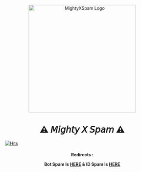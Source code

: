 <p align="center">
  <img src="https://telegra.ph/file/38eae16b57a0c2d039423.jpg"width="350"" alt="MightyXSpam Logo">
</p>
<h1 align="center">
  <b>⚠️ 𝘔𝘪𝘨𝘩𝘵𝘺 𝘟 𝘚𝘱𝘢𝘮 ⚠️</b>
</h1>

[![Hits](https://hits.seeyoufarm.com/api/count/incr/badge.svg?url=https%3A%2F%2Fgithub.com%2FBeingMighty%2FMightyXSpam&count_bg=%2379C83D&title_bg=%23555555&icon=&icon_color=%23E7E7E7&title=Hits&edge_flat=true)](https://github.com/BeingMighty/MightyXSpam)

<h4 align="center">
Redirects :

Bot Spam Is [HERE](https://github.com/BeingMighty/MightyBotSpam) & ID Spam Is [HERE](https://github.com/BeingMighty/MightyIDSpam)
</h4>
